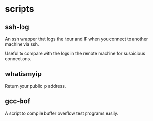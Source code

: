 # scripts

## ssh-log

An ssh wrapper that logs the hour and IP when you connect to another machine via ssh.

Useful to compare with the logs in the remote machine for suspicious connections.

## whatismyip

Return your public ip address.

## gcc-bof

A script to compile buffer overflow test programs easily.